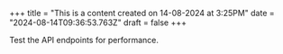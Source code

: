 +++
title = "This is a content created on 14-08-2024 at 3:25PM"
date = "2024-08-14T09:36:53.763Z"
draft = false
+++

  Test the API endpoints for performance.
        
